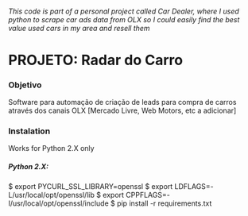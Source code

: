 ###### This code is part of a personal project called Car Dealer, where I used python to scrape car ads data from OLX so I could easily find the best value used cars in my area and resell them


# PROJETO: Radar do Carro


### Objetivo
Software para automação de criação de leads para compra de carros através dos canais OLX [Mercado Livre, Web Motors, etc a adicionar]


### Instalation
Works for Python 2.X only

##### Python 2.X:
$ export PYCURL_SSL_LIBRARY=openssl
$ export LDFLAGS=-L/usr/local/opt/openssl/lib
$ export CPPFLAGS=-I/usr/local/opt/openssl/include
$ pip install -r requirements.txt
